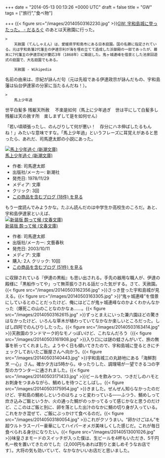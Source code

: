 
+++
date = "2014-05-13 00:13:26 +0000 UTC"
draft = false
title = "GW"
tags = ["旅行","食べ物"]

+++
{{< figure src="/images/20140503162230.jpg"  >}}<a href="https://blog.daruyanagi.jp/entry/2014/05/11/211639">GW: 宇和島城に登ったった。 - だるろぐ</a> のあとは天赦園に行った。

    >
        天赦園（てんしゃえん）は、愛媛県宇和島市にある日本庭園。国の名勝に指定されている。元は宇和島藩2代藩主の伊達宗利が海を埋め立てて造成した浜御殿の一部であったが、幕末に7代藩主の伊達宗紀が慶応3年（1868年）に築庭した。鬼ヶ城連峰を借景とした池泉回遊式の庭園で、大名庭園でもある。

        天赦園 - Wikipedia
    
名前の由来は、宗紀が詠んだ句（元は先祖である伊達政宗が詠んだもの、宇和島藩は仙台伊達家の分家に当たるんだね！）。

    >
        馬上少年過
世平白髪多
残躯天所赦　
不楽是如何（馬上に少年過ぎ 世は平にして白髪多し
残躯は天の赦す所 楽しまずして是を如何せん）

    
「若い頃頑張ったし、のんびりして何が悪い！　存分にハネ伸ばしたるもんね！」みたいな意味ですな。「馬上少年過」というフレーズに耳覚えがあると思ったら、あれだ、司馬遼太郎の小説にあった。<div class="hatena-asin-detail"><a href="http://www.amazon.co.jp/exec/obidos/ASIN/4101152241/bestylesnet-22/"><img src="https://images-fe.ssl-images-amazon.com/images/I/51Lxu9eCEtL._SL160_.jpg" class="hatena-asin-detail-image" alt="馬上少年過ぐ (新潮文庫)" title="馬上少年過ぐ (新潮文庫)"/></a><div class="hatena-asin-detail-info"><a href="http://www.amazon.co.jp/exec/obidos/ASIN/4101152241/bestylesnet-22/">馬上少年過ぐ (新潮文庫)</a><ul><li><span class="hatena-asin-detail-label">作者:</span> 司馬遼太郎</li><li><span class="hatena-asin-detail-label">出版社/メーカー:</span> 新潮社</li><li><span class="hatena-asin-detail-label">発売日:</span> 1978/11/29</li><li><span class="hatena-asin-detail-label">メディア:</span> 文庫</li><li> <span class="hatena-asin-detail-label">クリック</span>: 3回</li><li><a href="http://d.hatena.ne.jp/asin/4101152241/bestylesnet-22" target="_blank">この商品を含むブログ (18件) を見る</a></li></ul></div><div class="hatena-asin-detail-foot"></div></div>もう一度読んでみようかな。たぶん読んだのは中学生か高校生のころだ。あと、宇和島伊達家といえば、<div class="hatena-asin-detail"><a href="http://www.amazon.co.jp/exec/obidos/ASIN/4167663104/bestylesnet-22/"><img src="https://images-fe.ssl-images-amazon.com/images/I/51KH891NF3L._SL160_.jpg" class="hatena-asin-detail-image" alt="新装版 酔って候 (文春文庫)" title="新装版 酔って候 (文春文庫)"/></a><div class="hatena-asin-detail-info"><a href="http://www.amazon.co.jp/exec/obidos/ASIN/4167663104/bestylesnet-22/">新装版 酔って候 (文春文庫)</a><ul><li><span class="hatena-asin-detail-label">作者:</span> 司馬遼太郎</li><li><span class="hatena-asin-detail-label">出版社/メーカー:</span> 文藝春秋</li><li><span class="hatena-asin-detail-label">発売日:</span> 2003/10/11</li><li><span class="hatena-asin-detail-label">メディア:</span> 文庫</li><li><span class="hatena-asin-detail-label">購入</span>: 2人 <span class="hatena-asin-detail-label">クリック</span>: 10回</li><li><a href="http://d.hatena.ne.jp/asin/4167663104/bestylesnet-22" target="_blank">この商品を含むブログ (51件) を見る</a></li></ul></div><div class="hatena-asin-detail-foot"></div></div>に収録されている『伊達の黒船』も思い出される。手先の器用な職人が、伊達の殿様に「黒船作ってや」って無茶振りされる話だった気がする。さて、天赦園。{{< figure src="/images/20140503162356.jpg"  >}}さっき登った宇和島城が見える。{{< figure src="/images/20140503163305.jpg"  >}}“鬼ヶ城連峰”を借景にしているとのことだったけど、俺にはどこが鬼ヶ城連峰なのかよくわかんなかった（爆死この山のことなのかなぁ……。{{< figure src="/images/20140503162615.jpg"  >}}ずっとまえにいった兼六園ほどの驚きはなかったけど、いろんな草木が植わっていてなかなか楽しいところだった。しばし四阿でのんびりしたった。{{< figure src="/images/20140503163414.jpg"  >}}天赦園のランドマーク的なモノっぽいけど、これなんだろう（{{< figure src="/images/20140503161908.jpg"  >}}入り口には謎の蛙さんがいて、旅の無事を祈ってくれました。ようやく日も傾いてきたので、宇和島城に登るときにチェックしておいたご飯屋さんへ向かう。{{< figure src="/images/20140503140443.jpg"  >}}宇和島城三の丸跡地にある「海鮮割烹 一心」さん。確か夕方は5時から。ゆったりした、調理場が一望できるコの字型のカウンターに通されました。{{< figure src="/images/20140503171433.jpg"  >}}ビールを飲みつつ、つきだしのハモとお刺身をつまみながら、鯛めしを待つことしばし。{{< figure src="/images/20140503175954.jpg"  >}}きました。ぜんぜん知らなかったのだけど、宇和島の鯛めしというのはちょっと変わっている――ふつう、鯛めしって炊き込みご飯というか、火の通った鯛がのっかってるって感じかなと思うのだけど、ここのはご飯と別に、卵を落とした出汁のなかに鯛の切り身が入っている。これをかき混ぜて、ご飯にぶっかけて食べるのだ。{{< figure src="/images/20140503180054.jpg"  >}}これがクソうまい。“卵かけごはん”を超ウルトラスーパー豪華にしてハイパーオメガ美味しくした感じだ。これが毎日食べられる身分になりたい。{{< figure src="/images/20140513001026.jpg"  >}}味皇さまモードのスイッチが入った僕は、生ビールを4杯もいただき、5千円札一枚を置いてきたのでした（2,000円もあれば割りと楽しめそうなお店です）。大将の気も効いていて、なかなかいいお店だと思いました。


